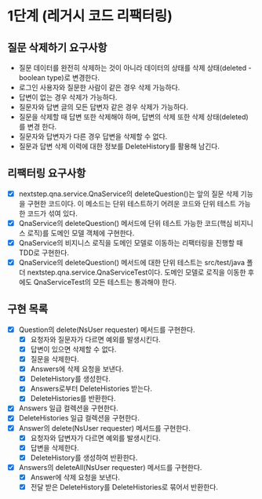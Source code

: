# 1단계 (레거시 코드 리팩터링)

## 질문 삭제하기 요구사항

- 질문 데이터를 완전히 삭제하는 것이 아니라 데이터의 상태를 삭제 상태(deleted - boolean type)로 변경한다.
- 로그인 사용자와 질문한 사람이 같은 경우 삭제 가능하다.
- 답변이 없는 경우 삭제가 가능하다.
- 질문자와 답변 글의 모든 답변자 같은 경우 삭제가 가능하다.
- 질문을 삭제할 때 답변 또한 삭제해야 하며, 답변의 삭제 또한 삭제 상태(deleted)를 변경 한다.
- 질문자와 답변자가 다른 경우 답변을 삭제할 수 없다.
- 질문과 답변 삭제 이력에 대한 정보를 DeleteHistory를 활용해 남긴다.

## 리팩터링 요구사항

- [x] nextstep.qna.service.QnaService의 deleteQuestion()는 앞의 질문 삭제 기능을 구현한 코드이다. 이 메소드는 단위 테스트하기 어려운 코드와 단위 테스트 가능한 코드가
  섞여 있다.
- [x] QnaService의 deleteQuestion() 메서드에 단위 테스트 가능한 코드(핵심 비지니스 로직)를 도메인 모델 객체에 구현한다.
- [x] QnaService의 비지니스 로직을 도메인 모델로 이동하는 리팩터링을 진행할 때 TDD로 구현한다.
- [x] QnaService의 deleteQuestion() 메서드에 대한 단위 테스트는 src/test/java 폴더 nextstep.qna.service.QnaServiceTest이다. 도메인 모델로 로직을
  이동한 후에도 QnaServiceTest의 모든 테스트는 통과해야 한다.

## 구현 목록

- [x] Question의 delete(NsUser requester) 메서드를 구현한다.
    - [x] 요청자와 질문자가 다르면 예외를 발생시킨다.
    - [x] 답변이 있으면 삭제할 수 없다.
    - [x] 질문을 삭제한다.
    - [x] Answers에 삭제 요청을 보낸다.
    - [x] DeleteHistory를 생성한다.
    - [x] Answers로부터 DeleteHistories 받는다.
    - [x] DeleteHistories를 반환한다.
- [x] Answers 일급 컬렉션을 구현한다.
- [x] DeleteHistories 일급 컬렉션을 구현한다.
- [x] Answer의 delete(NsUser requester) 메서드를 구현한다.
    - [x] 요청자와 답변자가 다르면 예외를 발생시킨다.
    - [x] 답변을 삭제한다.
    - [x] DeleteHistory를 생성하여 반환한다.
- [x] Answers의 deleteAll(NsUser requester) 메서드를 구현한다.
    - [x] Answer에 삭제 요청을 보낸다.
    - [x] 전달 받은 DeleteHistory를 DeleteHistories로 묶어서 반환한다.